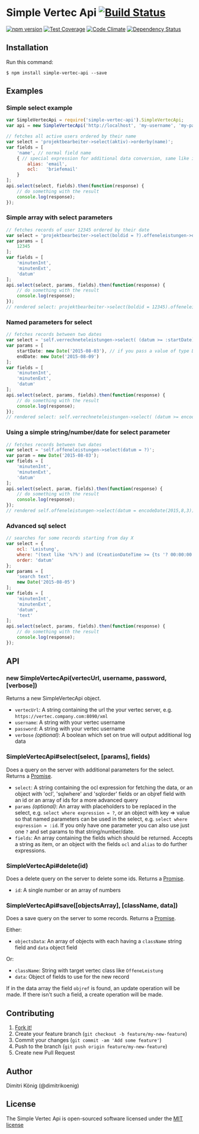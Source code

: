 # Simple Vertec Api [![Build Status](https://travis-ci.org/dimitri-koenig/simple-vertec-api.svg?branch=master)](https://travis-ci.org/dimitri-koenig/simple-vertec-api)

[![npm version](https://badge.fury.io/js/simple-vertec-api.svg)](http://badge.fury.io/js/simple-vertec-api)
[![Test Coverage](https://codeclimate.com/github/dimitri-koenig/simple-vertec-api/badges/coverage.svg)](https://codeclimate.com/github/dimitri-koenig/simple-vertec-api/coverage)
[![Code Climate](https://codeclimate.com/github/dimitri-koenig/simple-vertec-api/badges/gpa.svg)](https://codeclimate.com/github/dimitri-koenig/simple-vertec-api)
[![Dependency Status](https://david-dm.org/dimitri-koenig/simple-vertec-api.svg)](https://david-dm.org/dimitri-koenig/simple-vertec-api)


## Installation

Run this command:
```
$ npm install simple-vertec-api --save
```


## Examples

### Simple select example

```javascript
var SimpleVertecApi = require('simple-vertec-api').SimpleVertecApi;
var api = new SimpleVertecApi('http://localhost', 'my-username', 'my-password', true);

// fetches all active users ordered by their name
var select = 'projektbearbeiter->select(aktiv)->orderby(name)';
var fields = [
    'name', // normal field name
    { // special expression for additional data conversion, same like in sql: select 'briefemail' as 'email'
        alias: 'email',
        ocl:   'briefemail'
    }
];
api.select(select, fields).then(function(response) {
    // do something with the result
    console.log(response);
});
```

### Simple array with select parameters

```javascript
// fetches records of user 12345 ordered by their date
var select = 'projektbearbeiter->select(boldid = ?).offeneleistungen->orderby(datum)';
var params = [
    12345
];
var fields = [
    'minutenInt',
    'minutenExt',
    'datum'
];
api.select(select, params, fields).then(function(response) {
    // do something with the result
    console.log(response);
});
// rendered select: projektbearbeiter->select(boldid = 12345).offeneleistungen->orderby(datum)
```

### Named parameters for select

```javascript
// fetches records between two dates
var select = 'self.verrechneteleistungen->select( (datum >= :startDate) and (datum <= :endDate) )';
var params = [
    startDate: new Date('2015-08-03'), // if you pass a value of type Date, it get's rendered to encodeDate(Year,Month,Day)
    endDate: new Date('2015-08-09')
];
var fields = [
    'minutenInt',
    'minutenExt',
    'datum'
];
api.select(select, params, fields).then(function(response) {
    // do something with the result
    console.log(response);
});
// rendered select: self.verrechneteleistungen->select( (datum >= encodeDate(2015,8,3)) and (datum <= encodeDate(2015,8,9)) )
```

### Using a simple string/number/date for select parameter

```javascript
// fetches records between two dates
var select = 'self.offeneleistungen->select(datum = ?)';
var param = new Date('2015-08-03');
var fields = [
    'minutenInt',
    'minutenExt',
    'datum'
];
api.select(select, param, fields).then(function(response) {
    // do something with the result
    console.log(response);
});
// rendered self.offeneleistungen->select(datum = encodeDate(2015,8,3))
```

### Advanced sql select

```javascript
// searches for some records starting from day X
var select = {
	ocl: 'Leistung',
	where: "(text like '%?%') and (CreationDateTime >= {ts '? 00:00:00'})",
	order: 'datum'
};
var params = [
    'search text',
    new Date('2015-08-05')
];
var fields = [
    'minutenInt',
    'minutenExt',
    'datum',
    'text'
];
api.select(select, params, fields).then(function(response) {
    // do something with the result
    console.log(response);
});
```

## API

### new SimpleVertecApi(vertecUrl, username, password, [verbose])

Returns a new SimpleVertecApi object.

* `vertecUrl`: A string containing the url the your vertec server, e.g. `https://vertec.company.com:8090/xml`
* `username`: A string with your vertec username
* `password`: A string with your vertec username
* `verbose` *(optional)*: A boolean which set on true will output additional log data

### SimpleVertecApi#select(select, [params], fields)

Does a query on the server with additional parameters for the select. Returns a [Promise](https://github.com/petkaantonov/bluebird).

* `select`: A string containing the ocl expression for fetching the data, or an object with 'ocl', 'sqlwhere' and 'sqlorder' fields or an objref field with an id or an array of ids for a more advanced query
* `params` *(optional)*: An array with placeholders to be replaced in the select, e.g. `select where expression = ?`, or an object with key => value so that named parameters can be used in the select, e.g. `select where expression = :id`. If you only have one parameter you can also use just one `?` and set params to that string/number/date.
* `fields`: An array containing the fields which should be returned. Accepts a string as item, or an object with the fields `ocl` and `alias` to do further expressions.

### SimpleVertecApi#delete(id)

Does a delete query on the server to delete some ids. Returns a [Promise](https://github.com/petkaantonov/bluebird).

* `id`: A single number or an array of numbers

### SimpleVertecApi#save([objectsArray], [className, data])

Does a save query on the server to some records. Returns a [Promise](https://github.com/petkaantonov/bluebird).

Either:
* `objectsData`: An array of objects with each having a `className` string field and `data` object field

Or:
* `className`: String with target vertec class like `OffeneLeistung`
* `data`: Object of fields to use for the new record

If in the data array the field `objref` is found, an update operation will be made. If there isn't such a field, a create operation will be made.


## Contributing

1. [Fork it!](https://github.com/dimitri-koenig/simple-vertec-api/fork)
2. Create your feature branch (`git checkout -b feature/my-new-feature`)
3. Commit your changes (`git commit -am 'Add some feature'`)
4. Push to the branch (`git push origin feature/my-new-feature`)
5. Create new Pull Request

## Author

Dimitri König (@dimitrikoenig)

## License

The Simple Vertec Api is open-sourced software licensed under the [MIT license](http://opensource.org/licenses/MIT)
